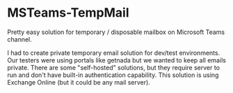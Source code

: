 # MSTeams-TempMail
Pretty easy solution for temporary / disposable mailbox on Microsoft Teams channel.

I had to create private temporary email solution for dev/test environments. Our testers were using portals like getnada but we wanted to keep all emails private. There are some "self-hosted" solutions, but they require server to run and don't have built-in authentication capability. This solution is using Exchange Online (but it could be any mail server).

